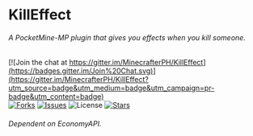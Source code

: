 # KillEffect
###### A PocketMine-MP plugin that gives you effects when you kill someone.
[![Join the chat at https://gitter.im/MinecrafterPH/KillEffect](https://badges.gitter.im/Join%20Chat.svg)](https://gitter.im/MinecrafterPH/KillEffect?utm_source=badge&utm_medium=badge&utm_campaign=pr-badge&utm_content=badge)<br>
[![Forks](https://img.shields.io/github/forks/MinecrafterPH/KillEffect.svg)](https://github.com/MinecrafterPH/KillEffect/network)
[![Issues](http://img.shields.io/github/issues-raw/MinecrafterPH/KillEffect.svg)](https://github.com/MinecrafterPH/KillEffect/issues)
![License](https://img.shields.io/badge/license-MIT-red.svg)
[![Stars](https://img.shields.io/github/stars/MinecrafterPH/KillEffect.svg)](https://github.com/MinecrafterPH/KillEffect/stargazers)
###### Dependent on EconomyAPI.


